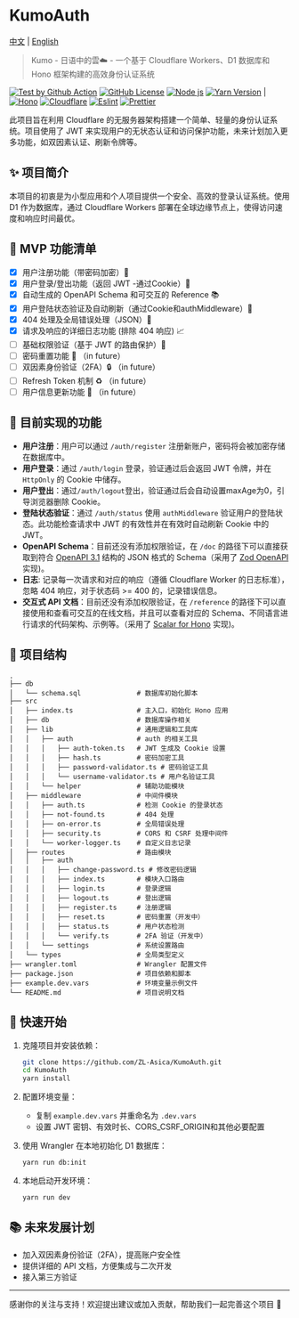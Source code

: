 # KumoAuth

[中文](./README.md) | [English](./README_EN.md)

> Kumo - 日语中的雲☁️ - 一个基于 Cloudflare Workers、D1 数据库和 Hono 框架构建的高效身份认证系统

[![Test by Github Action][github-test-badge]][github-test-link]
[![GitHub License][license-badge]][license-link]
[![Node js][node-badge]][node-link]
[![Yarn Version][yarn-badge]][yarn-link] |
[![Hono][hono-badge]][hono-link]
[![Cloudflare][cloudflare-badge]][cloudflare-link]
[![Eslint][eslint-badge]][eslint-link]
[![Prettier][prettier-badge]][prettier-link]

此项目旨在利用 Cloudflare 的无服务器架构搭建一个简单、轻量的身份认证系统。项目使用了 JWT 来实现用户的无状态认证和访问保护功能，未来计划加入更多功能，如双因素认证、刷新令牌等。

## ✨ 项目简介

本项目的初衷是为小型应用和个人项目提供一个安全、高效的登录认证系统。使用 D1 作为数据库，通过 Cloudflare Workers 部署在全球边缘节点上，使得访问速度和响应时间最优。

## 🎯 MVP 功能清单

- [x] 用户注册功能（带密码加密）📝
- [x] 用户登录/登出功能（返回 JWT -通过Cookie）🔑
- [x] 自动生成的 OpenAPI Schema 和可交互的 Reference 📚
- [x] 用户登陆状态验证及自动刷新（通过Cookie和authMiddleware）🔄
- [x] 404 处理及全局错误处理（JSON）🚫
- [x] 请求及响应的详细日志功能 (排除 404 响应) 📈
- [ ] 基础权限验证（基于 JWT 的路由保护）🔐
- [ ] 密码重置功能 🔄 （in future）
- [ ] 双因素身份验证（2FA）🔒 （in future）
- [ ] Refresh Token 机制 ♻️ （in future）
- [ ] 用户信息更新功能 👤 （in future）

## 📜 目前实现的功能

- **用户注册**：用户可以通过 `/auth/register` 注册新账户，密码将会被加密存储在数据库中。
- **用户登录**：通过 `/auth/login` 登录，验证通过后会返回 JWT 令牌，并在 `HttpOnly` 的 Cookie 中储存。
- **用户登出**：通过`/auth/logout`登出，验证通过后会自动设置maxAge为0，引导浏览器删除 Cookie。
- **登陆状态验证**：通过 `/auth/status` 使用 `authMiddleware` 验证用户的登陆状态。此功能检查请求中 JWT 的有效性并在有效时自动刷新 Cookie 中的 JWT。
- **OpenAPI Schema**：目前还没有添加权限验证，在 `/doc` 的路径下可以直接获取到符合 [OpenAPI 3.1](https://spec.openapis.org/oas/v3.1.0.html) 结构的 JSON 格式的 Schema（采用了 [Zod OpenAPI](https://hono.dev/examples/zod-openapi) 实现)。
- **日志**: 记录每一次请求和对应的响应（遵循 Cloudflare Worker 的日志标准），忽略 404 响应，对于状态码 >= 400 的，记录错误信息。
- **交互式 API 文档**：目前还没有添加权限验证，在 `/reference` 的路径下可以直接使用和查看可交互的在线文档，并且可以查看对应的 Schema、不同语言进行请求的代码架构、示例等。（采用了 [Scalar for Hono](https://github.com/scalar/scalar/blob/main/packages/hono-api-reference/README.md) 实现)。

## 📂 项目结构

```plaintext
.
├── db
│   └── schema.sql              # 数据库初始化脚本
├── src
│   ├── index.ts                # 主入口，初始化 Hono 应用
│   ├── db                      # 数据库操作相关
│   ├── lib                     # 通用逻辑和工具库
│   │   ├── auth                # auth 的相关工具
│   │   │   ├── auth-token.ts   # JWT 生成及 Cookie 设置
│   │   │   ├── hash.ts         # 密码加密工具
│   │   │   ├── password-validator.ts # 密码验证工具
│   │   │   └── username-validator.ts # 用户名验证工具
│   │   └── helper              # 辅助功能模块
│   ├── middleware              # 中间件模块
│   │   ├── auth.ts             # 检测 Cookie 的登录状态
│   │   ├── not-found.ts        # 404 处理
│   │   ├── on-error.ts         # 全局错误处理
│   │   ├── security.ts         # CORS 和 CSRF 处理中间件
│   │   └── worker-logger.ts    # 自定义日志记录
│   ├── routes                  # 路由模块
│   │   ├── auth
│   │   │   ├── change-password.ts # 修改密码逻辑
│   │   │   ├── index.ts        # 模块入口路由
│   │   │   ├── login.ts        # 登录逻辑
│   │   │   ├── logout.ts       # 登出逻辑
│   │   │   ├── register.ts     # 注册逻辑
│   │   │   ├── reset.ts        # 密码重置（开发中）
│   │   │   ├── status.ts       # 用户状态检测
│   │   │   └── verify.ts       # 2FA 验证（开发中）
│   │   └── settings            # 系统设置路由
│   └── types                   # 全局类型定义
├── wrangler.toml               # Wrangler 配置文件
├── package.json                # 项目依赖和脚本
├── example.dev.vars            # 环境变量示例文件
└── README.md                   # 项目说明文档
```

## 🚀 快速开始

1. 克隆项目并安装依赖：

   ```bash
   git clone https://github.com/ZL-Asica/KumoAuth.git
   cd KumoAuth
   yarn install
   ```

2. 配置环境变量：

   - 复制 `example.dev.vars` 并重命名为 `.dev.vars`
   - 设置 JWT 密钥、有效时长、CORS_CSRF_ORIGIN和其他必要配置

3. 使用 Wrangler 在本地初始化 D1 数据库：

   ```bash
   yarn run db:init
   ```

4. 本地启动开发环境：

   ```bash
   yarn run dev
   ```

## 📚 未来发展计划

- 加入双因素身份验证（2FA），提高账户安全性
- 提供详细的 API 文档，方便集成与二次开发
- 接入第三方验证

---

感谢你的关注与支持！欢迎提出建议或加入贡献，帮助我们一起完善这个项目 🙌

<!-- Badge Links -->

[github-test-badge]: https://img.shields.io/github/actions/workflow/status/ZL-Asica/KumoAuth/auto-test.yml?logo=github&label=Test
[license-badge]: https://img.shields.io/github/license/ZL-Asica/KumoAuth
[node-badge]: https://img.shields.io/badge/node%3E=20.11-339933?logo=node.js&logoColor=white&labelColor=339933
[yarn-badge]: https://img.shields.io/github/package-json/packageManager/ZL-Asica/KumoAuth?label=&logo=yarn&logoColor=fff
[hono-badge]: https://img.shields.io/badge/Hono-E36002?logo=hono&logoColor=fff
[cloudflare-badge]: https://img.shields.io/badge/Cloudflare-F38020?logo=Cloudflare&logoColor=white
[eslint-badge]: https://img.shields.io/badge/eslint-4B32C3?logo=eslint&logoColor=white
[prettier-badge]: https://img.shields.io/badge/Prettier-F7B93E?logo=Prettier&logoColor=white

<!-- Badge URL Links -->

[github-test-link]: https://github.com/ZL-Asica/KumoAuth/actions/workflows/auto-test.yml
[license-link]: https://github.com/ZL-Asica/KumoAuth?tab=GPL-3.0-1-ov-file#readme
[node-link]: https://nodejs.org/
[yarn-link]: https://yarnpkg.com/
[hono-link]: https://hono.dev/
[cloudflare-link]: https://www.cloudflare.com/
[eslint-link]: https://eslint.org/
[prettier-link]: https://prettier.io/
